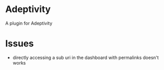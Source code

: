 
# Adeptivity

A plugin for Adeptivity

# Issues

- directly accessing a sub uri in the dashboard with permalinks doesn't works
